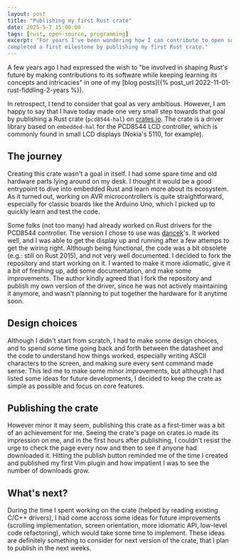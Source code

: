 ```yaml
---
layout: post
title: "Publishing my first Rust crate"
date: 2025-5-7 15:00:00
tags: [rust, open-source, programming]
excerpt: "For years I've been wondering how I can contribute to open source in Rust. Today, I
completed a first milestone by publishing my first Rust crate."
---
```


A few years ago I had expressed the wish to "be involved in shaping Rust's future by making 
contributions to its software while keeping learning its concepts and intricacies" in one of my
[blog posts]({% post_url 2022-11-01-rust-fiddling-2-years %}).

In retrospect, I tend to consider that goal as very ambitious. However, I am happy to say that I have today 
made one very small step towards that goal by publishing a Rust crate (`pcd8544-hal`) on [crates.io](https://crates.io/crates/pcd8544-hal/).
The crate is a driver library based on `embedded-hal` for the PCD8544 LCD controller, which is commonly found in
small LCD displays (Nokia's 5110, for example). 

## The journey

Creating this crate wasn't a goal in itself. I had some spare time and old hardware parts lying around on my desk.
I thought it would be a good entrypoint to dive into embedded Rust and learn more about its ecosystem.
As it turned out, working on AVR microcontrollers is quite straightforward, especially for classic boards
like the Arduino Uno, which I picked up to quickly learn and test the code.

Some folks (not too many) had already worked on Rust drivers for the PCD8544 controller. The version I chose to
use was [dancek](https://github.com/dancek/pcd8544-hal)'s. It worked well, and I was able to get the display up and running
after a few attemps to get the wiring right. Although being functional, the code was a bit obsolete (e.g.: still on Rust 2015),
and not very well documented.
I decided to fork the repository and start working on it. I wanted to make it more idiomatic, give it a bit of freshing up,
add some documentation, and make some improvements.
The author kindly agreed that I fork the repository and publish my own version of the driver, since he was not actively maintaining it anymore,
and wasn't planning to put together the hardware for it anytime soon.

## Design choices

Although I didn't start from scratch, I had to make some design choices, and to spend some time going back and forth
between the datasheet and the code to understand how things worked, especially writing ASCII characters to the screen, and
making sure every sent command made sense.
This led me to make some minor improvements, but although I had listed some ideas for future developments, I decided to keep the crate as simple
as possible and focus on core features.

## Publishing the crate

However minor it may seem, publishing this crate as a first-timer was a bit of an achievement for me. Seeing the crate's page on crates.io
made its impression on me, and in the first hours after publishing, I couldn't resist the urge to check the page every now and then to see if
anyone had downloaded it.
Hitting the publish button reminded me of the time I created and published my first Vim plugin and how impatient I was to see the number of downloads
grow.

## What's next?

During the time I spent working on the crate (helped by reading existing C/C++ drivers), I had come accross some ideas for future improvements (scrolling
implementation, screen orientation, more idiomatic API, low-level code refactoring), which would take some time to implement.
These ideas are definitely something to consider for next version of the crate, that I plan to publish in the next weeks.
